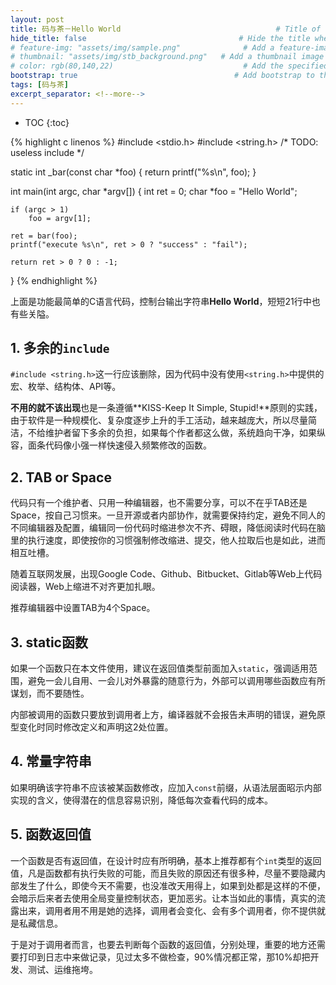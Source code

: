 ```yaml
---
layout: post
title: 码与茶－Hello World				　					# Title of the page
hide_title: false                                  # Hide the title when displaying the post, but shown in lists of posts
# feature-img: "assets/img/sample.png"              # Add a feature-image to the post
# thumbnail: "assets/img/stb_background.png"   # Add a thumbnail image on blog view
# color: rgb(80,140,22)                             # Add the specified color as feature image, and change link colors in post
bootstrap: true                                   # Add bootstrap to the page
tags: [码与茶]
excerpt_separator: <!--more-->
---
```


<!--more-->
* TOC
{:toc}

{% highlight c linenos %}
#include <stdio.h>
#include <string.h> /* TODO: useless include */

static int _bar(const char *foo)
{
    return printf("%s\n", foo);
}

int main(int argc, char *argv[])
{
    int ret = 0;
    char *foo = "Hello World";

    if (argc > 1)
        foo = argv[1];

    ret = bar(foo);
    printf("execute %s\n", ret > 0 ? "success" : "fail");

    return ret > 0 ? 0 : -1;
}
{% endhighlight %}

上面是功能最简单的C语言代码，控制台输出字符串**Hello World**，短短21行中也有些关隘。

## 1. 多余的`include`

`#include <string.h>`这一行应该删除，因为代码中没有使用`<string.h>`中提供的宏、枚举、结构体、API等。

**不用的就不该出现**也是一条遵循**KISS-Keep It Simple, Stupid!**原则的实践，由于软件是一种规模化、复杂度逐步上升的手工活动，越来越庞大，所以尽量简洁，不给维护者留下多余的负担，如果每个作者都这么做，系统趋向干净，如果纵容，面条代码像小强一样快速侵入频繁修改的函数。

## 2.  TAB or Space

代码只有一个维护者、只用一种编辑器，也不需要分享，可以不在乎TAB还是Space，按自己习惯来。一旦开源或者内部协作，就需要保持约定，避免不同人的不同编辑器及配置，编辑同一份代码时缩进参次不齐、碍眼，降低阅读时代码在脑里的执行速度，即使按你的习惯强制修改缩进、提交，他人拉取后也是如此，进而相互吐槽。

随着互联网发展，出现Google Code、Github、Bitbucket、Gitlab等Web上代码阅读器，Web上缩进不对齐更加扎眼。

推荐编辑器中设置TAB为4个Space。

## 3. static函数

如果一个函数只在本文件使用，建议在返回值类型前面加入`static`，强调适用范围，避免一会儿自用、一会儿对外暴露的随意行为，外部可以调用哪些函数应有所谋划，而不要随性。

内部被调用的函数只要放到调用者上方，编译器就不会报告未声明的错误，避免原型变化时同时修改定义和声明这2处位置。

## 4. 常量字符串

如果明确该字符串不应该被某函数修改，应加入`const`前缀，从语法层面昭示内部实现的含义，使得潜在的信息容易识别，降低每次查看代码的成本。

## 5. 函数返回值

一个函数是否有返回值，在设计时应有所明确，基本上推荐都有个`int`类型的返回值，凡是函数都有执行失败的可能，而且失败的原因还有很多种，尽量不要隐藏内部发生了什么，即使今天不需要，也没准改天用得上，如果到处都是这样的不便，会暗示后来者去使用全局变量控制状态，更加恶劣。让本当如此的事情，真实的流露出来，调用者用不用是她的选择，调用者会变化、会有多个调用者，你不提供就是私藏信息。

于是对于调用者而言，也要去判断每个函数的返回值，分别处理，重要的地方还需要打印到日志中来做记录，见过太多不做检查，90%情况都正常，那10%却把开发、测试、运维拖垮。